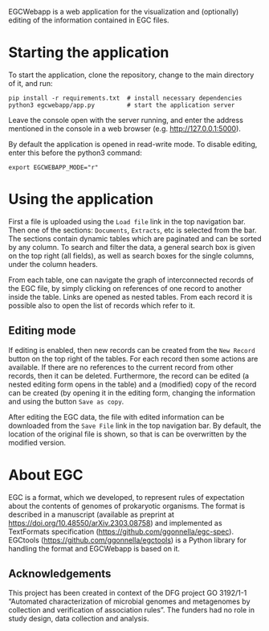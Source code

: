 EGCWebapp is a web application for the visualization and (optionally) editing of
the information contained in EGC files.

# Starting the application

To start the application, clone the repository, change to
the main directory of it,
and run:
```
pip install -r requirements.txt  # install necessary dependencies
python3 egcwebapp/app.py         # start the application server
```

Leave the console open with the server running,
and enter the address mentioned in the console
in a web browser (e.g. http://127.0.0.1:5000).

By default the application is opened in read-write mode.
To disable editing, enter this before the python3 command:
```
export EGCWEBAPP_MODE="r"
```

# Using the application

First a file is uploaded using the ``Load file`` link in the top navigation bar.
Then one of the sections: ``Documents``, ``Extracts``, etc is selected from the bar.
The sections contain dynamic tables which are paginated and can be sorted by any
column. To search and filter the data, a general search box
is given on the top right (all fields), as well as search boxes for the
single columns, under the column headers.

From each table, one can navigate the graph of interconnected records of the EGC file,
by simply clicking on references of one record to another inside the table.
Links are opened as nested tables. From each record it is possible also to
open the list of records which refer to it.

## Editing mode

If editing is enabled, then new records can be created from the ``New Record``
button on the top right of the tables. For each record then some actions are available.
If there are no
references to the current record from other records, then it can be deleted.
Furthermore, the record can be edited (a nested editing form opens in the table)
and a (modified) copy of the record can be created (by opening it in the editing form,
changing the information and using the button ``Save as copy``.

After editing the EGC data,
the file with edited information can be downloaded from the ``Save File``
link in the top navigation bar. By default, the location of the original
file is shown, so that is can be overwritten by the modified version.

# About EGC

EGC is a format, which we developed, to represent rules of expectation
about the contents of genomes of prokaryotic organisms.
The format is described in a manuscript (available as preprint
at https://doi.org/10.48550/arXiv.2303.08758) and implemented as
TextFormats specification
(https://github.com/ggonnella/egc-spec). EGCtools
(https://github.com/ggonnella/egctools) is a Python library for
handling the format and EGCWebapp is based on it.

## Acknowledgements

This project has been created in context of the DFG project GO 3192/1-1
“Automated characterization of microbial genomes and metagenomes by collection
and verification of association rules”. The funders had no role in study
design, data collection and analysis.
